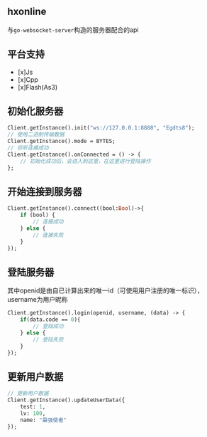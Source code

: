 ## hxonline
与`go-websocket-server`构造的服务器配合的api

## 平台支持
- [x]Js
- [x]Cpp
- [x]Flash(As3)

## 初始化服务器
```haxe
Client.getInstance().init("ws://127.0.0.1:8888", "Egdts8");
// 使用二进制传输数据
Client.getInstance().mode = BYTES;
// 侦听连接成功
Client.getInstance().onConnected = () -> {
    // 初始化成功后，会进入到这里，在这里进行登陆操作
};
```

## 开始连接到服务器
```haxe
Client.getInstance().connect((bool:Bool)->{
    if (bool) {
        // 连接成功
    } else {
        // 连接失败
    }
});
```

## 登陆服务器
其中openid是由自已计算出来的唯一id（可使用用户注册的唯一标识），username为用户昵称
```haxe
Client.getInstance().login(openid, username, (data) -> {
    if(data.code == 0){
        // 登陆成功
    } else {
        // 登陆失败
    }
});
```

## 更新用户数据
```haxe
// 更新用户数据
Client.getInstance().updateUserData({
    test: 1,
    lv: 100,
    name: "最强使者"
});
```

